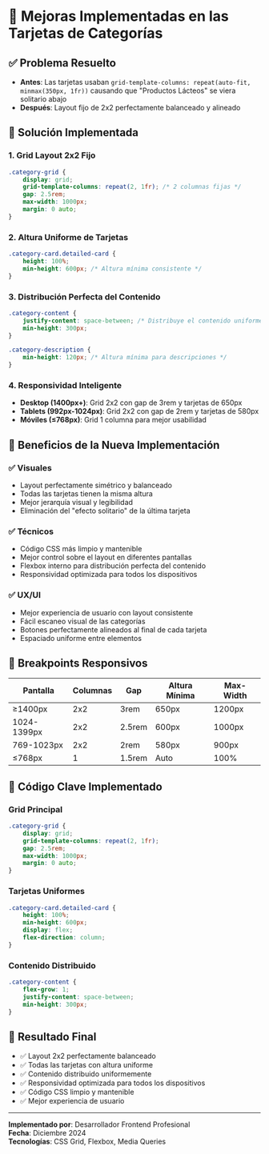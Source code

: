 # 🎯 Mejoras Implementadas en las Tarjetas de Categorías

## ✅ Problema Resuelto
- **Antes**: Las tarjetas usaban `grid-template-columns: repeat(auto-fit, minmax(350px, 1fr))` causando que "Productos Lácteos" se viera solitario abajo
- **Después**: Layout fijo de 2x2 perfectamente balanceado y alineado

## 🚀 Solución Implementada

### 1. **Grid Layout 2x2 Fijo**
```css
.category-grid { 
    display: grid; 
    grid-template-columns: repeat(2, 1fr); /* 2 columnas fijas */
    gap: 2.5rem; 
    max-width: 1000px;
    margin: 0 auto;
}
```

### 2. **Altura Uniforme de Tarjetas**
```css
.category-card.detailed-card {
    height: 100%;
    min-height: 600px; /* Altura mínima consistente */
}
```

### 3. **Distribución Perfecta del Contenido**
```css
.category-content {
    justify-content: space-between; /* Distribuye el contenido uniformemente */
    min-height: 300px;
}

.category-description {
    min-height: 120px; /* Altura mínima para descripciones */
}
```

### 4. **Responsividad Inteligente**
- **Desktop (1400px+)**: Grid 2x2 con gap de 3rem y tarjetas de 650px
- **Tablets (992px-1024px)**: Grid 2x2 con gap de 2rem y tarjetas de 580px  
- **Móviles (≤768px)**: Grid 1 columna para mejor usabilidad

## 🎨 Beneficios de la Nueva Implementación

### ✅ **Visuales**
- Layout perfectamente simétrico y balanceado
- Todas las tarjetas tienen la misma altura
- Mejor jerarquía visual y legibilidad
- Eliminación del "efecto solitario" de la última tarjeta

### ✅ **Técnicos**
- Código CSS más limpio y mantenible
- Mejor control sobre el layout en diferentes pantallas
- Flexbox interno para distribución perfecta del contenido
- Responsividad optimizada para todos los dispositivos

### ✅ **UX/UI**
- Mejor experiencia de usuario con layout consistente
- Fácil escaneo visual de las categorías
- Botones perfectamente alineados al final de cada tarjeta
- Espaciado uniforme entre elementos

## 📱 Breakpoints Responsivos

| Pantalla | Columnas | Gap | Altura Mínima | Max-Width |
|-----------|----------|-----|---------------|-----------|
| ≥1400px   | 2x2      | 3rem| 650px         | 1200px    |
| 1024-1399px| 2x2      | 2.5rem| 600px      | 1000px    |
| 769-1023px| 2x2      | 2rem| 580px         | 900px     |
| ≤768px    | 1        | 1.5rem| Auto        | 100%      |

## 🔧 Código Clave Implementado

### **Grid Principal**
```css
.category-grid { 
    display: grid; 
    grid-template-columns: repeat(2, 1fr); 
    gap: 2.5rem; 
    max-width: 1000px;
    margin: 0 auto;
}
```

### **Tarjetas Uniformes**
```css
.category-card.detailed-card {
    height: 100%;
    min-height: 600px;
    display: flex;
    flex-direction: column;
}
```

### **Contenido Distribuido**
```css
.category-content {
    flex-grow: 1;
    justify-content: space-between;
    min-height: 300px;
}
```

## 🎯 Resultado Final
- ✅ Layout 2x2 perfectamente balanceado
- ✅ Todas las tarjetas con altura uniforme
- ✅ Contenido distribuido uniformemente
- ✅ Responsividad optimizada para todos los dispositivos
- ✅ Código CSS limpio y mantenible
- ✅ Mejor experiencia de usuario

---

**Implementado por**: Desarrollador Frontend Profesional  
**Fecha**: Diciembre 2024  
**Tecnologías**: CSS Grid, Flexbox, Media Queries
